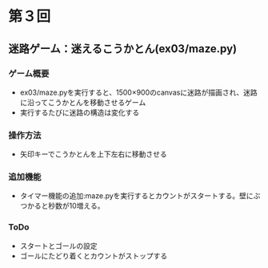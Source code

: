 # 第３回
## 迷路ゲーム：迷えるこうかとん(ex03/maze.py)
### ゲーム概要
- ex03/maze.pyを実行すると、1500×900のcanvasに迷路が描画され、迷路に沿ってこうかとんを移動させるゲーム
- 実行するたびに迷路の構造は変化する
### 操作方法
- 矢印キーでこうかとんを上下左右に移動させる
### 追加機能
- タイマー機能の追加:maze.pyを実行するとカウントがスタートする。壁にぶつかると秒数が10増える。
### ToDo
- スタートとゴールの設定
- ゴールにたどり着くとカウントがストップする